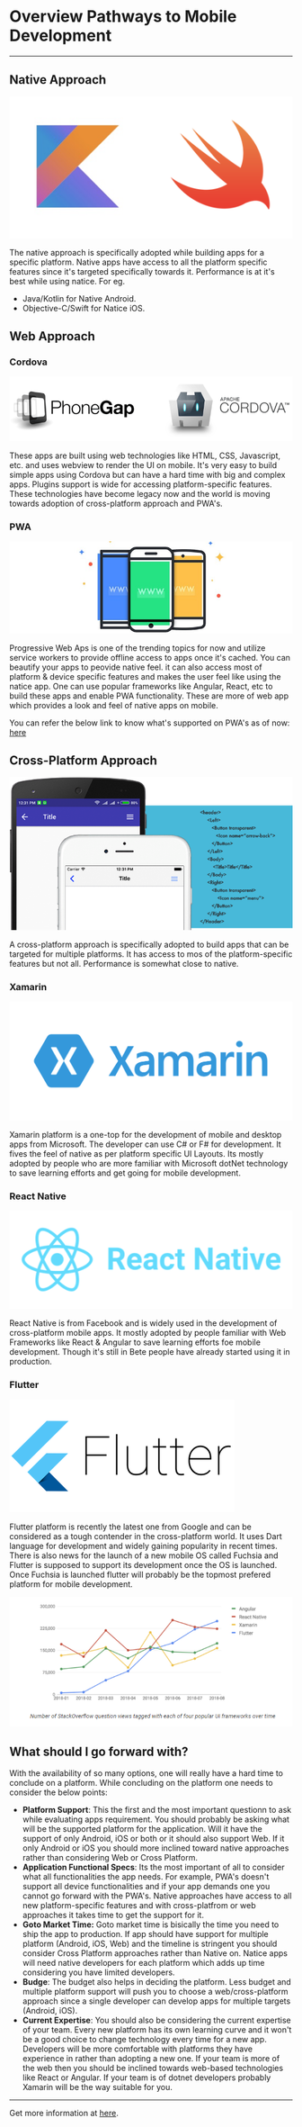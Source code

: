 # Overview Pathways to Mobile Development

<hr/>

## Native Approach

![Native Image](../../img-root/native_image.png)

The native approach is specifically adopted while building apps for a specific platform. Native apps have access to all the platform specific features since it's targeted specifically towards it. Performance is at it's best while using natice. For eg.

- Java/Kotlin for Native Android.
- Objective-C/Swift for Natice iOS.

## Web Approach

### Cordova

![Cordova](../../img-root/cordova.png)

These apps are built using web technologies like HTML, CSS, Javascript, etc. and uses webview to render the UI on mobile. It's very easy to build simple apps using Cordova but can have a hard time with big and complex apps. Plugins support is wide for accessing platform-specific features. These technologies have become legacy now and the world is moving towards adoption of cross-platform approach and PWA's.

### PWA

![PWA](../../img-root/pwa-image-mobile.jpg)

Progressive Web Aps is one of the trending topics for now and utilize service workers to provide offline access to apps once it's cached. You can beautify your apps to peovide native feel. it can also access most of platform & device specific features and makes the user feel like using the natice app. One can use popular frameworks like Angular, React, etc to build these apps and enable PWA functionality. These are more of web app which provides a look and feel of native apps on mobile.

You can refer the below link to know what's supported on PWA's as of now: [here](https://whatwebcando.today/)

## Cross-Platform Approach

![Cross Platform](../../img-root/cross-platform-mobile.png)

A cross-platform approach is specifically adopted to build apps that can be targeted for multiple platforms. It has access to mos of the platform-specific features but not all. Performance is somewhat close to native.

### Xamarin

![Xamarin Mobile](../../img-root/xamarin-mobile.png)

Xamarin platform is a one-top for the development of mobile and desktop apps from Microsoft. The developer can use C# or F# for development. It fives the feel of native as per platform specific UI Layouts. Its mostly adopted by people who are more familiar with Microsoft dotNet technology to save learning efforts and get going for mobile development.

### React Native

![React Native](../../img-root/react-native-mobile.png)

React Native is from Facebook and is widely used in the development of cross-platform mobile apps. It mostly adopted by people familiar with Web Frameworks like React & Angular to save learning efforts foe mobile development. Though it's still in Bete people have already started using it in production.

### Flutter

![Flutter Mobile](../../img-root/flutter-mobile.png)

Flutter platform is recently the latest one from Google and can be considered as a tough contender in the cross-platform world. It uses Dart language for development and widely gaining popularity in recent times. There is also news for the launch of a new mobile OS called Fuchsia and Flutter is supposed to support its development once the OS is launched. Once Fuchsia is launched flutter will probably be the topmost prefered platform for mobile development.

![Trend Mobile](../../img-root/graph-for-mobile-trend.png)

## What should I go forward with?

With the availability of so many options, one will really have a hard time to conclude on a platform. While concluding on the platform one needs to consider the below points:

- **Platform Support**: This the first and the most important questionn to ask while evaluating apps requirement. You should probably be asking what will be the supported platform for the application. Will it have the support of only Android, iOS or both or it should also support Web. If it only Android or iOS you should more inclined toward native approaches rather than considering Web or Cross Platform.
- **Application Functional Specs**: Its the most important of all to consider what all functionalities the app needs. For example, PWA's doesn't support all device functionalities and if your app demands one you cannot go forward with the PWA's. Native approaches have access to all new platform-specific features and with cross-platfrom or web approaches it takes time to get the support for it.
- **Goto Market Time:** Goto market time is bisically the time you need to ship the app to production. If app should have support for multiple platform (Android, iOS, Web) and the timeline is stringent you should consider Cross Platform approaches rather than Native on. Natice apps will need native developers for each platform which adds up time considering you have limited developers.
- **Budge**: The budget also helps in deciding the platform. Less budget and multiple platform support will push you to choose a web/cross-platform approach since a single developer can develop apps for multiple targets (Android, iOS).
- **Current Expertise**: You should also be considering the current expertise of your team. Every new platform has its own learning curve and it won't be a good choice to change technology every time for a new app. Developers will be more comfortable with platforms they have experience in rather than adopting a new one. If your team is more of the web then you should be inclined towards web-based technologies like React or Angular. If your team is of dotnet developers probably Xamarin will be the way suitable for you.

<hr/>

Get more information at [here](https://medium.com/@KPS250/pathways-to-mobile-development-750ba1a26ee3).
